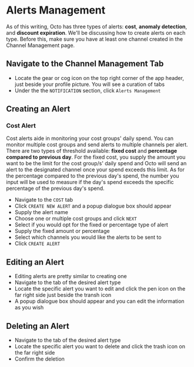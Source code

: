 # Alerts Management

As of this writing, Octo has three types of alerts: **cost**, **anomaly detection**, and **discount expiration**. We'll be discussing how to create alerts on each type. Before this, make sure you have at least one channel created in the Channel Management page.

## Navigate to the Channel Management Tab

- Locate the gear or cog icon on the top right corner of the app header, just beside your profile picture. You will see a curation of tabs
- Under the the `NOTIFICATION` section, click `Alerts Management`
## Creating an Alert

### Cost Alert

Cost alerts aide in monitoring your cost groups' daily spend. You can monitor multiple cost groups and send alerts to multiple channels per alert. There are two types of threshold available: **fixed cost** and **percentage compared to previous day**. For the fixed cost, you supply the amount you want to be the limit for the cost group/s' daily spend and Octo will send an alert to the designated channel once your spend exceeds this limit. As for the percentage compared to the previous day's spend, the number you input will be used to measure if the day's spend exceeds the specific percentage of the previous day's spend.

- Navigate to the `COST` tab
- Click `CREATE NEW ALERT` and a popup dialogue box should appear
- Supply the alert name
- Choose one or multiple cost groups and click `NEXT`
- Select if you would opt for the fixed or percentage type of alert
- Supply the fixed amount or percentage
- Select which channels you would like the alerts to be sent to
- Click `CREATE ALERT`

<!-- ### Anomaly Detection Alert -->

<!-- ### Discount Expiration Alert -->

## Editing an Alert

- Editing alerts are pretty similar to creating one
- Navigate to the tab of the desired alert type
- Locate the specific alert you want to edit and click the pen icon on the far right side just beside the transh icon
- A popup dialogue box should appear and you can edit the information as you wish

## Deleting an Alert

- Navigate to the tab of the desired alert type
- Locate the specific alert you want to delete and click the trash icon on the far right side
- Confirm the deletion